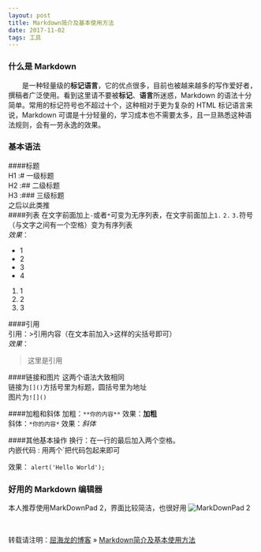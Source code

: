 ```yaml
---
layout: post
title: Markdown简介及基本使用方法
date: 2017-11-02 
tags: 工具    
---
```



### 什么是 Markdown


　　是一种轻量级的**标记语言**，它的优点很多，目前也被越来越多的写作爱好者，撰稿者广泛使用。看到这里请不要被**标记**、**语言**所迷惑，Markdown 的语法十分简单。常用的标记符号也不超过十个，这种相对于更为复杂的 HTML 标记语言来说，Markdown 可谓是十分轻量的，学习成本也不需要太多，且一旦熟悉这种语法规则，会有一劳永逸的效果。             
### 基本语法
####标题            
H1 :# 一级标题           
H2 :## 二级标题          
H3 :### 三级标题           
之后以此类推  
####列表
在文字前面加上`-`或者`*`可变为无序列表，在文字前面加上`1.` `2.` `3.`符号（与文字之间有一个空格）变为有序列表  
*效果*：

* 1        
* 2        
* 3          
* 4

1. 1
2. 2
3. 3 
 
####引用  
引用：>引用内容（在文本前加入>这样的尖括号即可）  
*效果*：  
>这里是引用

####链接和图片
这两个语法大致相同  
链接为`[]()`方括号里为标题，圆括号里为地址  
图片为`![]()`

####加粗和斜体
加粗：`**你的内容**` 效果：**加粗**  
斜体：`*你的内容*`   效果：*斜体* 

####其他基本操作
换行：在一行的最后加入两个空格。                                                      
内嵌代码 : 用两个`把代码包起来即可 

效果： 
`alert('Hello World');`                

### 好用的 Markdown 编辑器
本人推荐使用MarkDownPad 2，界面比较简洁，也很好用
![MarkDownPad 2](http://markdownpad.com/img/markdownpad2.png)
                

<br>

转载请注明：[屈海龙的博客](http://quhailong.top) » [Markdown简介及基本使用方法](http://baixin.io/2017/11/markdownTool/)                   

